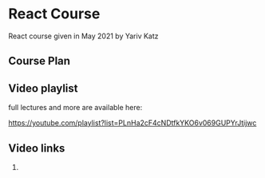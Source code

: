 # React Course

React course given in May 2021 by Yariv Katz

## Course Plan

## Video playlist

full lectures and more are available here:

https://youtube.com/playlist?list=PLnHa2cF4cNDtfkYKO6v069GUPYrJtijwc

## Video links

1. 